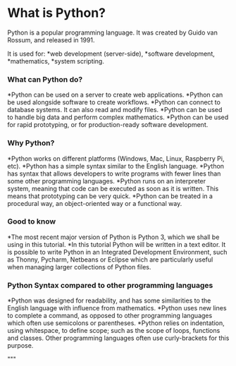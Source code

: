<h1>What is Python?</h1>
Python is a popular programming language. It was created by Guido van Rossum, and released in 1991.

It is used for:
    *web development (server-side),
    *software development,
    *mathematics,
    *system scripting.


<h3>What can Python do?</h3>
    *Python can be used on a server to create web applications.
    *Python can be used alongside software to create workflows.
    *Python can connect to database systems. It can also read and modify files.
    *Python can be used to handle big data and perform complex mathematics.
    *Python can be used for rapid prototyping, or for production-ready software development.


<h3>Why Python?</h3>
    *Python works on different platforms (Windows, Mac, Linux, Raspberry Pi, etc).
    *Python has a simple syntax similar to the English language.
    *Python has syntax that allows developers to write programs with fewer lines than some other programming languages.
    *Python runs on an interpreter system, meaning that code can be executed as soon as it is written. This means that prototyping can be very quick.
    *Python can be treated in a procedural way, an object-oriented way or a functional way.


<h3>Good to know</h3>
    *The most recent major version of Python is Python 3, which we shall be using in this tutorial.
    *In this tutorial Python will be written in a text editor. It is possible to write Python in an Integrated Development Environment, such as Thonny, Pycharm, Netbeans or Eclipse which are particularly useful when managing larger collections of Python files.


<h3>Python Syntax compared to other programming languages</h3>
    *Python was designed for readability, and has some similarities to the English language with influence from mathematics.
    *Python uses new lines to complete a command, as opposed to other programming languages which often use semicolons or parentheses.
    *Python relies on indentation, using whitespace, to define scope; such as the scope of loops, functions and classes. Other programming languages often use curly-brackets for this purpose.

"""
